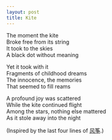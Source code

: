 ```yaml
---
layout: post
title: Kite
---
```


The moment the kite\
Broke free from its string\
It took to the skies\
A black dot without meaning

Yet it took with it\
Fragments of childhood dreams\
The innocence, the memories\
That seemed to fill reams

A profound joy was scattered\
While the kite continued flight\
Among the stars, nothing else mattered\
As it stole away into the night

(Inspired by the last four lines of [风筝](https://www.cpcll.sg/xinkongxia/fengzheng).)
